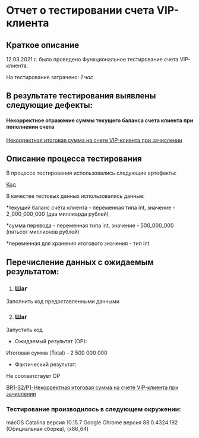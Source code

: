 # Отчет о тестировании счета VIP-клиента #

## Краткое описание ##

12.03.2021 г. было проведено Функциональное тестирование счета VIP-клиента.

На тестирование затрачено: *1 час*

## В результате тестирования выявлены следующие дефекты: ##

#### Некорректное отражение суммы текущего баланса счета клиента при пополнении счета ####
[Некорректная итоговая сумма на счете VIP-клиента при зачислении](https://github.com/Alex-isk/HomeWork-J-2/issues/1)


## Описание процесса тестирования ##

В процессе тестирования использовались следующие артефакты:
 
[Код](https://github.com/netology-code/javaqa-code/blob/master/1.2_programming/variables/src/Main.java)

В качестве тестовых данных использовались данные:

*текущий баланс счёта клиента - переменная типа int, значение - 2_000_000_000 (два миллиарда рублей)

*сумма перевода - переменная типа int, значение - 500_000_000 (пятьсот миллионов рублей)

*переменная для хранения итогового значения - тип int

## Перечисление данных с ожидаемым результатом: ##

1. ### Шаг ### 

Заполнить код предоставленными данными

2. ### Шаг ### 

Запустить код

* Ожидаемый результат (ОР):

Итоговая сумма (Total) - 2 500 000 000

* Фактический результат:

Не соответствует ОР

[BR1-S2/P1-Некорректная итоговая сумма на счете VIP-клиента при зачислении](https://github.com/Alex-isk/HomeWork-J-2/issues/1)

### Тестирование производилось в следующем окружении: ###

macOS Catalina версия 10.15.7
Google Chrome версия 88.0.4324.192 (Официальная сборка), (x86_64)
